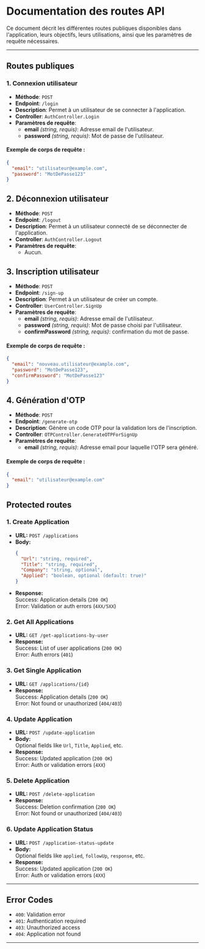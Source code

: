 # Documentation des routes API

Ce document décrit les différentes routes publiques disponibles dans l'application, leurs objectifs, leurs utilisations, ainsi que les paramètres de requête nécessaires.

---

## **Routes publiques**

### 1. **Connexion utilisateur**

- **Méthode**: `POST`
- **Endpoint**: `/login`
- **Description**: Permet à un utilisateur de se connecter à l'application.
- **Controller**: `AuthController.Login`
- **Paramètres de requête**:
  - **email** _(string, requis)_: Adresse email de l'utilisateur.
  - **password** _(string, requis)_: Mot de passe de l'utilisateur.

#### Exemple de corps de requête :

```json
{
  "email": "utilisateur@example.com",
  "password": "MotDePasse123"
}
```

## 2. Déconnexion utilisateur

- **Méthode**: `POST`
- **Endpoint**: `/logout`
- **Description**: Permet à un utilisateur connecté de se déconnecter de l'application.
- **Controller**: `AuthController.Logout`
- **Paramètres de requête**:
  - Aucun.

## 3. Inscription utilisateur

- **Méthode**: `POST`
- **Endpoint**: `/sign-up`
- **Description**: Permet à un utilisateur de créer un compte.
- **Controller**: `UserController.SignUp`
- **Paramètres de requête**:
  - **email** _(string, requis)_: Adresse email de l'utilisateur.
  - **password** _(string, requis)_: Mot de passe choisi par l'utilisateur.
  - **confirmPassword** _(string, requis)_: confirmation du mot de passe.

#### Exemple de corps de requête :

```json
{
  "email": "nouveau.utilisateur@example.com",
  "password": "MotDePasse123",
  "confirmPassword": "MotDePasse123"
}
```

## 4. Génération d'OTP

- **Méthode**: `POST`
- **Endpoint**: `/generate-otp`
- **Description**: Génère un code OTP pour la validation lors de l'inscription.
- **Controller**: `OTPController.GenerateOTPForSignUp`
- **Paramètres de requête**:
  - **email** _(string, requis)_: Adresse email pour laquelle l'OTP sera généré.

#### Exemple de corps de requête :

```json
{
  "email": "utilisateur@example.com"
}
```

## Protected routes

### **1. Create Application**

- **URL:** `POST /applications`
- **Body:**
  ```json
  {
    "Url": "string, required",
    "Title": "string, required",
    "Company": "string, optional",
    "Applied": "boolean, optional (default: true)"
  }
  ```
- **Response:**  
  Success: Application details (`200 OK`)  
  Error: Validation or auth errors (`4XX/5XX`)

### **2. Get All Applications**

- **URL:** `GET /get-applications-by-user`
- **Response:**  
  Success: List of user applications (`200 OK`)  
  Error: Auth errors (`401`)

### **3. Get Single Application**

- **URL:** `GET /applications/{id}`
- **Response:**  
  Success: Application details (`200 OK`)  
  Error: Not found or unauthorized (`404/403`)

### **4. Update Application**

- **URL:** `POST /update-application`
- **Body:**  
  Optional fields like `Url`, `Title`, `Applied`, etc.
- **Response:**  
  Success: Updated application (`200 OK`)  
  Error: Auth or validation errors (`4XX`)

### **5. Delete Application**

- **URL:** `POST /delete-application`
- **Response:**  
  Success: Deletion confirmation (`200 OK`)  
  Error: Not found or unauthorized (`404/403`)

### **6. Update Application Status**

- **URL:** `POST /application-status-update`
- **Body:**  
  Optional fields like `applied`, `followUp`, `response`, etc.
- **Response:**  
  Success: Updated application (`200 OK`)  
  Error: Auth or validation errors (`4XX`)

---

## Error Codes

- `400`: Validation error
- `401`: Authentication required
- `403`: Unauthorized access
- `404`: Application not found

---
